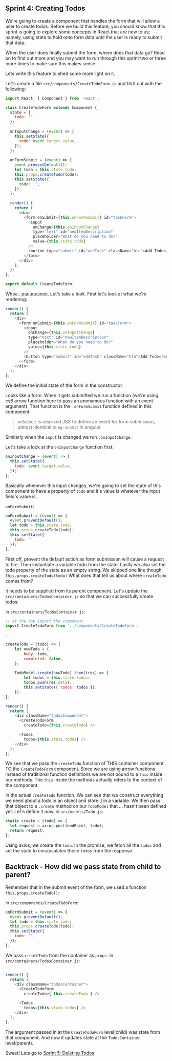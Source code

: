 ## Sprint 4: Creating Todos
We're going to create a component that handles the form that will allow a user to create todos. Before we build this feature, you should know that this sprint is going to explore some concepts in React that are new to us; namely, using state to hold onto form data until the user is ready to submit that data. 

When the user does finally submit the form, where does that data go? Read on to find out more and you may want to run through this sprint two or three more times to make sure this makes sense.

Lets write this feature to shed some more light on it.

Let's create a file `src/components/CreateTodoForm.js` and fill it out with the following:

```js
import React, { Component } from 'react';

class CreateTodoForm extends Component {
  state = {
    todo: '',
  };
  
  onInputChange = (event) => {
    this.setState({
      todo: event.target.value,
    });
  };
  
  onFormSubmit = (event) => {
    event.preventDefault();
    let todo = this.state.todo;
    this.props.createTodo(todo);
    this.setState({
      todo: '',
    });
  };
  
  render() {
    return (
      <div>
        <form onSubmit={this.onFormSubmit} id="taskForm">
          <input  
            onChange={this.onInputChange} 
            type="text" id="newItemDescription" 
            placeholder="What do you need to do?" 
            value={this.state.todo}
          />
          <button type="submit" id="addTask" className="btn">Add Todo</button>
        </form>
      </div>
    );
  };
};

export default CreateTodoForm;
```

Whoa.. pauuuuseee. Let's take a look. First let's look at what we're rendering:

```js
render() {
  return (
    <div>
      <form onSubmit={this.onFormSubmit} id="taskForm">
        <input  
          onChange={this.onInputChange} 
          type="text" id="newItemDescription" 
          placeholder="What do you need to do?" 
          value={this.state.todo}
        />
        <button type="submit" id="addTask" className="btn">Add Todo</button>
      </form>
    </div>
  );
};
```

We define the initial state of the form in the constructor.

Looks like a form. When it gets submitted we run a function (we're using es6 arrow function here to pass an anonymous function with an event argument). That function is the `.onFormSubmit` function defined in this component.

> `onSubmit` is reserved JSX to define an event for form submission, almost identical to `ng-submit` in angular

Similarly when the `input` is changed we run `.onInputChange`.


Let's take a look at the `onInputChange` function first:

```js
onInputChange = (event) => {
  this.setState({
    todo: event.target.value,
  });
};
```

Basically whenever this input changes, we're going to set the state of this component to have a property of `todo` and it's value is whatever the input field's value is.

`onFormSubmit`:

```js
onFormSubmit = (event) => {
  event.preventDefault();
  let todo = this.state.todo;
  this.props.createTodo(todo);
  this.setState({
    todo: '',
  });
};
```

First off, prevent the default action as form submission will cause a request to fire. Then instantiate a variable todo from the state. Lastly we also set the todo property of the state as an empty string. We skipped one line though, `this.props.createTodo(todo)` What does that tell us about where `createTodo` comes from?

It needs to be supplied from its parent component. Let's update the `src/containers/TodosContainer.js` so that we can successfully create todos:

In `src/containers/TodosContainer.js`:  

```js
// At the top import the component
import CreateTodoForm from '../components/CreateTodoForm';

...

createTodo = (todo) => {
    let newTodo = {
        body: todo,
        completed: false,
    };
    
    TodoModel.create(newTodo).then((res) => {
        let todos = this.state.todos;
        todos.push(res.data);
        this.setState({ todos: todos });
    });
};

render() {
  return (
    <div className="todosComponent">
      <CreateTodoForm
        createTodo={this.createTodo} />

      <Todos
        todos={this.state.todos} />
    </div>
  );
};
```

We see that we pass the `createTodo` function of THIS container component TO the `CreateTodoForm` component. Since we are using arrow functions instead of traditional function definitions we are not bound to a `this` inside our methods.  The `this` inside the methods actually refers to the context of the component. 

In the actual `createTodo` function. We can see that we construct everything we need about a todo in an object and store it in a variable. We then pass that object to a `.create` method on our `TodoModel` that ... hasn't been defined yet. Let's define it now. In `src/models/Todo.js`:

```js
static create = (todo) => {
  let request = axios.post(endPoint, todo);
  return request;
};
```

Using axios, we create the `todo`. In the promise, we fetch all the `todos` and set the state to encapsulates those `todos` from the response.

## Backtrack - How did we pass state from child to parent?

Remember that in the submit event of the form, we used a function `this.props.createTodo()`:

In `src/components/CreateTodoForm`:

```js
onFormSubmit = (event) => {
  event.preventDefault();
  let todo = this.state.todo;
  this.props.createTodo(todo);
  this.setState({
    todo: '',
  });
};
```

We pass `createTodo` from the container as `props`. In `src/containers/TodosContainer.js`:

```js

render() {
  return (
    <div className="todosContainer">
      <CreateTodoForm
        createTodo={ this.createTodo } />

      <Todos
        todos={this.state.todos} />
    </div>
  );
};
```

The argument passed in at the `CreateTodoForm` level(child) was state from that component. And now it updates state at the `TodosContainer` level(parent).

Sweet! Lets go to [Sprint 5: Deleting Todos](Sprint5.md)
